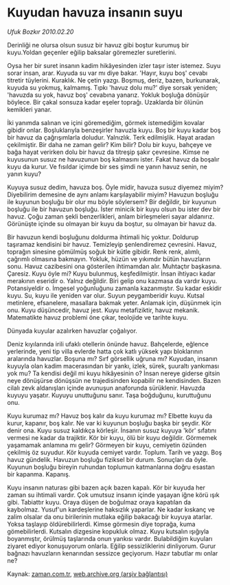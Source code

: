 # Kuyudan havuza insanın suyu

*Ufuk Bozkır 2010.02.20*

<tr><td class="metin" colspan="2" style="padding-top: 20px; padding-left: 5px; ">Derinliği ne olursa olsun susuz bir havuz gibi boştur kurumuş bir kuyu.Yoldan geçenler eğilip baksalar göremezler suretlerini.</td></tr><tr><td class="metin" colspan="2" style="padding-top: 20px; padding-left: 5px; "><p>Oysa her bir suret insanın kadim hikâyesinden izler taşır ister istemez. Suyu sorar insan, arar. Kuyuda su var mı diye bakar. 'Hayır, kuyu boş' cevabı titretir tüylerini. Kuraklık. Ne çetin yazgı. Boşmuş, deriz, bazen, burkunarak, kuyuda su yokmuş, kalmamış. Tıpkı 'havuz dolu mu?' diye sorsak yeniden; 'havuzda su yok, havuz boş' cevabına yanarız. Yokluk boşluğa dönüşür böylece. Bir çakal sonsuza kadar eşeler toprağı. Uzaklarda bir ölünün kemikleri yanar.
<p>İki yanımda salınan ve içini göremediğim, görmek istemediğim kovalar gibidir onlar. Boşluklarıyla benzeşirler havuzla kuyu. Boş bir kuyu kadar boş bir havuz da çağrışımlarla doludur. Yalnızlık. Terk edilmişlik. Hayat aradan çekilmiştir. Bir daha ne zaman gelir? Kim bilir? Dolu bir kuyu, bahçeye ve bağa hayat verirken dolu bir havuz da titreşip şakır çevresine. Kimse ne kuyusunun susuz ne havuzunun boş kalmasını ister. Fakat havuz da boşalır kuyu da kurur. Ve fısıldar içimde bir ses şimdi ne yanın havuz senin, ne yanın kuyu?
<p>Kuyuya susuz dedim, havuza boş. Öyle midir, havuza susuz diyemez miyim? Diyebilirim demesine de aynı anlamı karşılayabilir miyim? Havuzun boşluğu ile kuyunun boşluğu bir olur mu böyle söylersem? Bir değildir, bir kuyunun boşluğu ile bir havuzun boşluğu. İster minicik bir kuyu olsun bu ister dev bir havuz. Çoğu zaman şekli benzerlikleri, anlam birleşmeleri sayar aldanırız. Görünüşte içinde su olmayan bir kuyu da boştur, su olmayan bir havuz da.
<p>Bir havuzun kendi boşluğunu doldurma ihtimali hiç yoktur. Doldurup taşıramaz kendisini bir havuz. Temizleyip şenlendiremez çevresini. Havuz, toprağın sinesine gömülmüş soğuk bir kütle gibidir. Renk renk, alımlı, çağrımlı olmasına bakmayın. Yokluk, hüzün ve yıkımdır bütün havuzların sonu. Havuz cazibesini ona gösterilen ihtimamdan alır. Muhtaçtır başkasına. Çaresiz. Kuyu öyle mi? Kuyu bulunmuş, keşfedilmiştir. İnsan ihtiyacı kadar merakının eseridir o. Yalnız değildir. Biri gelip onu kazmasa da vardır kuyu. Potansiyeldir o. İmgesel yoğunluğunu zamanla kazanmıştır. Su kadar eskidir kuyu. Su, kuyu ile yeniden var olur. Suyun peygamberidir kuyu. Kutsal metinlere, efsanelere, masallara bakmak yeter. Anlamak için, düşünmek için onu. Kuyu düşüncedir, havuz jest. Kuyu metafiziktir, havuz mekanik. Matematikte havuz problemi öne çıkar, teolojide ve tarihte kuyu.
<p>Dünyada kuyular azalırken havuzlar çoğalıyor.
<p>Deniz kıyılarında irili ufaklı otellerin önünde havuz. Bahçelerde, eğlence yerlerinde, yeni tip villa evlerde hatta çok katlı yüksek yapı bloklarının aralarında havuzlar. Boşuna mı? Sırf görsellik uğruna mı? Kuyudan, insanın kuyuyla olan kadim macerasından bir yankı, izlek, sürek, şuuraltı yankıması yok mu? Ta kendisi değil mi kuyu hikâyesinin o? İnsan nereye giderse gitsin neye dönüşürse dönüşsün ne trajedisinden kopabilir ne kendisinden. Bazen cilalı zevk aldanışları içinde avunuşun anaforunda sürüklenir. Havuzda kuyuyu yaşatır. Kuyuyu unuttuğunu sanır. Taşa boğduğunu, kuruttuğunu onu.
<p>Kuyu kurumaz mı? Havuz boş kalır da kuyu kurumaz mı? Elbette kuyu da kurur, kapanır, boş kalır. Ne var ki kuyunun boşluğu başka bir şeydir. Kör denir ona. Kuyu susuz kaldıkça körleşir. İnsanın susuz kuyuya 'kör' sıfatını vermesi ne kadar da trajiktir. Kör bir kuyu, ölü bir kuyu değildir. Görmemek yaşamamak anlamına mı gelir? Görmeyen bir kuyu, cemiyetin özünden çekilmiş öz suyudur. Kör kuyuda cemiyet vardır. Toplum. Tarih ve yazgı. Boş havuz gündelik. Havuzun boşluğu fiziksel bir durum. Sonuçları da öyle. Kuyunun boşluğu bireyin ruhundan toplumun katmanlarına doğru esastan bir kapanma. Kapanış.
<p>Kuyu insanın naturası gibi bazen açık bazen kapalı. Kör bir kuyuda her zaman su ihtimali vardır. Çok umutsuz insanın içinde yaşayan iğne körü ışık gibi. Tabiattır kuyu. Oraya düşen de boğulmaz oraya kapatılan da kaybolmaz. Yusuf'un kardeşlerine haksızlık yaparlar. Ne kadar kıskanç ve zalim olsalar da onu birilerinin mutlaka eğilip bakacağı bir kuyuya atarlar. Yoksa taşlayıp öldürebilirlerdi. Kimse görmesin diye toprağa, kuma gömebilirlerdi. Kutsalın dizgesine kopukluk olmaz. Kuyu kutsalın ışığıyla boyanmıştır, örülmüş taşlarında onun yankısı vardır. Bulabildiğim kuyuları ziyaret ediyor konuşuyorum onlarla. Eğilip sessizliklerini dinliyorum. Gurur bağnazı havuzların kenarından sessizce geçiyorum. Hazır tabutlar mı onlar ne? <br/></p></p></p></p></p></p></p></p></td></tr>

Kaynak: [zaman.com.tr](http://zaman.com.tr/yazar.do?yazino=953377), [web.archive.org (arşiv bağlantısı)](http://web.archive.org/web/20100224034105/http://www.zaman.com.tr:80/yazar.do?yazino=953377)

